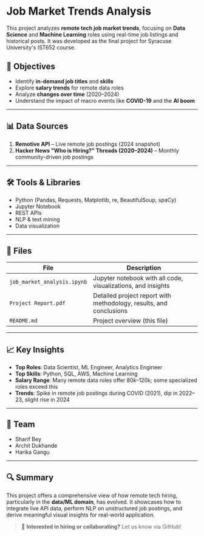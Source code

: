 # Job Market Trends Analysis

This project analyzes **remote tech job market trends**, focusing on **Data Science** and **Machine Learning** roles using real-time job listings and historical posts. It was developed as the final project for Syracuse University's IST652 course.

## 📌 Objectives

- Identify **in-demand job titles** and **skills**
- Explore **salary trends** for remote data roles
- Analyze **changes over time** (2020–2024)
- Understand the impact of macro events like **COVID-19** and the **AI boom**

---

## 📊 Data Sources

1. **Remotive API** – Live remote job postings (2024 snapshot)
2. **Hacker News "Who is Hiring?" Threads (2020–2024)** – Monthly community-driven job postings

---

## 🛠️ Tools & Libraries

- Python (Pandas, Requests, Matplotlib, re, BeautifulSoup, spaCy)
- Jupyter Notebook
- REST APIs
- NLP & text mining
- Data visualization

---

## 📁 Files

| File | Description |
|------|-------------|
| `job_market_analysis.ipynb` | Jupyter notebook with all code, visualizations, and insights |
| `Project Report.pdf` | Detailed project report with methodology, results, and conclusions |
| `README.md` | Project overview (this file) |

---

## 📈 Key Insights

- **Top Roles**: Data Scientist, ML Engineer, Analytics Engineer
- **Top Skills**: Python, SQL, AWS, Machine Learning
- **Salary Range**: Many remote data roles offer $80k–$120k; some specialized roles exceed this
- **Trends**: Spike in remote job postings during COVID (2021), dip in 2022–23, slight rise in 2024

---

## 👥 Team

- Sharif Bey
- Archit Dukhande
- Harika Gangu

---

## 🔍 Summary

This project offers a comprehensive view of how remote tech hiring, particularly in the **data/ML domain**, has evolved. It showcases how to integrate live API data, perform NLP on unstructured job postings, and derive meaningful visual insights for real-world application.

> 📌 **Interested in hiring or collaborating?** Let us know via GitHub!
